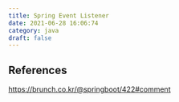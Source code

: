 ```yaml
---
title: Spring Event Listener
date: 2021-06-28 16:06:74
category: java
draft: false
---
```


## References

https://brunch.co.kr/@springboot/422#comment
